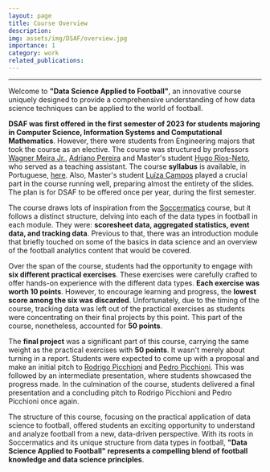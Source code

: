 ```yaml
---
layout: page
title: Course Overview
description: 
img: assets/img/DSAF/overview.jpg
importance: 1
category: work
related_publications: 
---
```

<hr>

Welcome to <strong>"Data Science Applied to Football"</strong>, an innovative course uniquely designed to provide a comprehensive understanding of how data science 
techniques can be applied to the world of football. 

<strong>DSAF was first offered in the first semester of 2023 for students majoring in Computer Science, Information Systems and Computational Mathematics</strong>. 
However, there were students from Engineering majors that took the course as an elective. The course was structured by professors 
<a href='https://dcc.ufmg.br/professor/wagner-meira-junior/'>Wagner Meira Jr.</a>, 
<a href='https://dcc.ufmg.br/professor/adriano-cesar-machado-pereira/'>Adriano Pereira</a> and Master's student 
<a href='https://hugoriosneto.github.io/'>Hugo Rios-Neto</a>, who served as a teaching assistant. 
The course <strong>syllabus</strong> is available, in Portuguese, 
<a href='https://docs.google.com/document/d/181RvYa94wxLDB7S6A9AHajWYVwHF1C9wNIGuzfPPSO0/edit'>here</a>.
Also, Master's student <a href='https://luizacbcampos.github.io/'>Luíza Campos</a> played a crucial part in the course running well, 
preparing almost the entirety of the slides. The plan is for DSAF to be offered once per year, during the first semester.

The course draws lots of inspiration from the <a href='https://maaikevr.github.io/'>Soccermatics</a> course, but it follows a 
distinct structure, delving into each of the data types in football in each module. They were: <strong>scoresheet data, aggregated statistics, event data, and tracking data</strong>. 
Previous to that, there was an introduction module that briefly touched on some of the basics in data science and an overview 
of the football analytics content that would be covered.

Over the span of the course, students had the opportunity to engage with <strong>six different practical exercises</strong>. These exercises were carefully crafted to offer 
hands-on experience with the different data types. <strong>Each exercise was worth 10 points</strong>. However, to encourage learning and progress, the <strong>lowest score 
among the six was discarded</strong>. Unfortunately, due to the timing of the course, tracking data was left out of the practical exercises as students 
were concentrating on their final projects by this point. This part of the course, nonetheless, accounted for <strong>50 points</strong>.

The <strong>final project</strong> was a significant part of this course, carrying the same weight as the practical exercises with <strong>50 points</strong>. 
It wasn't merely about turning in a report. Students were expected to come up with a proposal and make an initial pitch to 
<a href='https://www.linkedin.com/in/rodrigo-picchioni-5154a2a2/'>Rodrigo Picchioni</a> and <a href='https://www.linkedin.com/in/pedro-picchioni-ba959913a/'>Pedro Picchioni</a>. 
This was followed by an intermediate presentation, where students showcased the progress made. In the culmination of the course, students delivered a final presentation 
and a concluding pitch to Rodrigo Picchioni and Pedro Picchioni once again.

The structure of this course, focusing on the practical application of data science to football, offered students an exciting opportunity to 
understand and analyze football from a new, data-driven perspective. With its roots in Soccermatics and its unique structure from data types in 
football, <strong>"Data Science Applied to Football" represents a compelling blend of football knowledge and data science principles</strong>.
